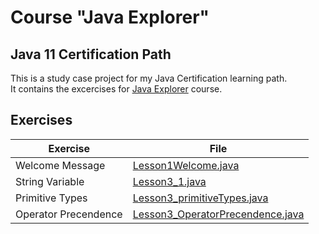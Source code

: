 # Course "Java Explorer"
## Java 11 Certification Path
This is a study case project for my Java Certification learning path. <br>
It contains the excercises for [Java Explorer]("https://github.com/stars/edsonmomm/lists/dio-kotlin-bootcamp") course.

## Exercises
| Exercise             | File                                                                                               |
|----------------------|----------------------------------------------------------------------------------------------------|
| Welcome Message      | [Lesson1Welcome.java](src/main/java/shopApp/duke/shop/lessons/Lesson1Welcome.java)                 |
| String Variable      | [Lesson3_1.java](src/main/java/shopApp/duke/shop/lessons/Lesson3_1.java)                           |
| Primitive Types      | [Lesson3_primitiveTypes.java](src/main/java/shopApp/duke/shop/lessons/Lesson3_primitiveTypes.java) |
| Operator Precendence | [Lesson3_OperatorPrecendence.java](src/main/java/shopApp/duke/shop/lessons/Lesson3_OperatorPrecendence.java) |